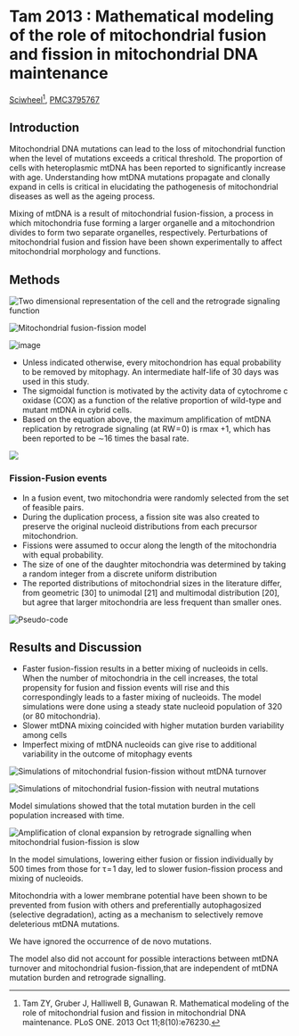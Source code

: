 # Tam 2013 : Mathematical modeling of the role of mitochondrial fusion and fission in mitochondrial DNA maintenance


[Sciwheel](https://sciwheel.com/work/#/items/47007)[^Tam2013], [PMC3795767](http://www.ncbi.nlm.nih.gov/pmc/articles/PMC3795767)

[^Tam2013]: Tam ZY, Gruber J, Halliwell B, Gunawan R. Mathematical modeling of the role of mitochondrial fusion and fission in mitochondrial DNA maintenance. PLoS ONE. 2013 Oct 11;8(10):e76230.


<!--more-->

## Introduction

Mitochondrial DNA mutations can lead to the loss of mitochondrial function when the level of mutations exceeds a critical threshold. The proportion of cells with heteroplasmic mtDNA has been reported to significantly increase with age. Understanding how mtDNA mutations propagate and clonally expand in cells is critical in elucidating the pathogenesis of mitochondrial diseases as well as the ageing process.

Mixing of mtDNA is a result of mitochondrial fusion-fission, a process in which mitochondria fuse forming a larger organelle and a mitochondrion divides to form two separate organelles, respectively. Perturbations of mitochondrial fusion and fission have been shown experimentally to affect mitochondrial morphology and functions.

## Methods

![](https://www.ncbi.nlm.nih.gov/pmc/articles/PMC3795767/bin/pone.0076230.g001.jpg "Two dimensional representation of the cell and the retrograde signaling function")

![](https://www.ncbi.nlm.nih.gov/pmc/articles/PMC3795767/bin/pone.0076230.g002.jpg "Mitochondrial fusion-fission model")

![image](https://user-images.githubusercontent.com/40054455/125787115-635f6216-302d-4707-8cec-0d7f47bbe8e7.png)

- Unless indicated otherwise, every mitochondrion has equal probability to be removed by mitophagy. An intermediate half-life of 30 days was used in this study.
- The sigmoidal function is motivated by the activity data of cytochrome c oxidase (COX) as a function of the relative proportion of wild-type and mutant mtDNA in cybrid cells.
- Based on the equation above, the maximum amplification of mtDNA replication by retrograde signaling (at RW = 0) is rmax +1, which has been reported to be ∼16 times the basal rate.

![](https://www.ncbi.nlm.nih.gov/pmc/articles/PMC3795767/bin/pone.0076230.e004.jpg)

### Fission-Fusion events
- In a fusion event, two mitochondria were randomly selected from the set of feasible pairs.
- During the duplication process, a fission site was also created to preserve the original nucleoid distributions from each precursor mitochondrion.
- Fissions were assumed to occur along the length of the mitochondria with equal probability.
- The size of one of the daughter mitochondria was determined by taking a random integer from a discrete uniform distribution
- The reported distributions of mitochondrial sizes in the literature differ, from geometric [30] to unimodal [21] and multimodal distribution [20], but agree that larger mitochondria are less frequent than smaller ones.

![](https://www.ncbi.nlm.nih.gov/pmc/articles/PMC3795767/bin/pone.0076230.g003.jpg "Pseudo-code")

## Results and Discussion

- Faster fusion-fission results in a better mixing of nucleoids in cells. When the number of mitochondria in the cell increases, the total propensity for fusion and fission events will rise and this correspondingly leads to a faster mixing of nucleoids. The model simulations were done using a steady state nucleoid population of 320 (or 80 mitochondria).
- Slower mtDNA mixing coincided with higher mutation burden variability among cells
- Imperfect mixing of mtDNA nucleoids can give rise to additional variability in the outcome of mitophagy events

![](https://www.ncbi.nlm.nih.gov/pmc/articles/PMC3795767/bin/pone.0076230.g004.jpg "Simulations of mitochondrial fusion-fission without mtDNA turnover")

![](https://www.ncbi.nlm.nih.gov/pmc/articles/PMC3795767/bin/pone.0076230.g005.jpg "Simulations of mitochondrial fusion-fission with neutral mutations")

Model simulations showed that the total mutation burden in the cell population increased with time.

![](https://www.ncbi.nlm.nih.gov/pmc/articles/PMC3795767/bin/pone.0076230.g007.jpg "Amplification of clonal expansion by retrograde signalling when mitochondrial fusion-fission is slow")

In the model simulations, lowering either fusion or fission individually by 500 times from those for τ = 1 day, led to slower fusion-fission process and mixing of nucleoids.

Mitochondria with a lower membrane potential have been shown to be prevented from fusion with others and preferentially autophagosized (selective degradation), acting as a mechanism to selectively remove deleterious mtDNA mutations.


We have ignored the occurrence of de novo mutations.

The model also did not account for possible interactions between mtDNA turnover and mitochondrial fusion-fission,that are independent of mtDNA mutation burden and retrograde signalling.

